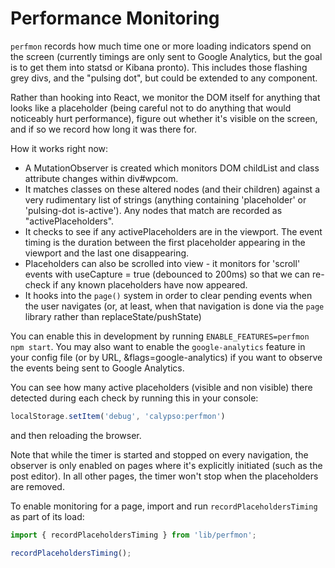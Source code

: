 Performance Monitoring
======

`perfmon` records how much time one or more loading indicators spend on the screen (currently timings are only sent to Google Analytics, but the goal is to get them into statsd or Kibana pronto). This includes those flashing grey divs, and the "pulsing dot", but could be extended to any component.

Rather than hooking into React, we monitor the DOM itself for anything that looks like a placeholder (being careful not to do anything that would noticeably hurt performance), figure out whether it's visible on the screen, and if so we record how long it was there for.

How it works right now:

- A MutationObserver is created which monitors DOM childList and class attribute changes within div#wpcom.
- It matches classes on these altered nodes (and their children) against a very rudimentary list of strings (anything containing 'placeholder' or 'pulsing-dot is-active'). Any nodes that match are recorded as "activePlaceholders".
- It checks to see if any activePlaceholders are in the viewport. The event timing is the duration between the first placeholder appearing in the viewport and the last one disappearing.
- Placeholders can also be scrolled into view - it monitors for 'scroll' events with useCapture = true (debounced to 200ms) so that we can re-check if any known placeholders have now appeared.
- It hooks into the `page()` system in order to clear pending events when the user navigates (or, at least, when that navigation is done via the `page` library rather than replaceState/pushState)

You can enable this in development by running `ENABLE_FEATURES=perfmon npm start`. You may also want to enable the `google-analytics` feature in your config file (or by URL, &flags=google-analytics) if you want to observe the events being sent to Google Analytics.

You can see how many active placeholders (visible and non visible) there detected during each check by running this in your console:

```js
localStorage.setItem('debug', 'calypso:perfmon')
```

and then reloading the browser.

Note that while the timer is started and stopped on every navigation, the
observer is only enabled on pages where it's explicitly initiated (such as
the post editor). In all other pages, the timer won't stop when the placeholders
are removed.

To enable monitoring for a page, import and run `recordPlaceholdersTiming` as
part of its load:

```js
import { recordPlaceholdersTiming } from 'lib/perfmon';

recordPlaceholdersTiming();
```

